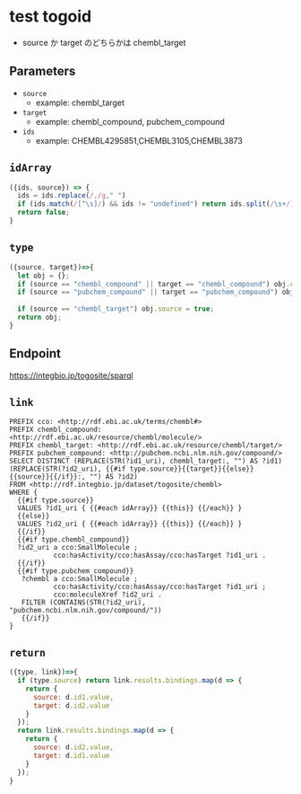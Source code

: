 # test togoid

* source か target のどちらかは chembl_target

## Parameters
* `source`
  * example: chembl_target
* `target`
  * example: chembl_compound, pubchem_compound
* `ids`
  * example: CHEMBL4295851,CHEMBL3105,CHEMBL3873
  
## `idArray`
```javascript
({ids, source}) => {
  ids = ids.replace(/,/g," ")
  if (ids.match(/[^\s]/) && ids != "undefined") return ids.split(/\s+/).map(d=>source + ":" + d);
  return false;
}
```

## `type`
```javascript
({source, target})=>{
  let obj = {};
  if (source == "chembl_compound" || target == "chembl_compound") obj.chembl_compound = true;
  if (source == "pubchem_compound" || target == "pubchem_compound") obj.pubchem_compound = true;
  
  if (source == "chembl_target") obj.source = true;
  return obj;
}
```

## Endpoint
https://integbio.jp/togosite/sparql
## `link`
```sparql
PREFIX cco: <http://rdf.ebi.ac.uk/terms/chembl#>
PREFIX chembl_compound: <http://rdf.ebi.ac.uk/resource/chembl/molecule/>
PREFIX chembl_target: <http://rdf.ebi.ac.uk/resource/chembl/target/>
PREFIX pubchem_compound: <http://pubchem.ncbi.nlm.nih.gov/compound/>
SELECT DISTINCT (REPLACE(STR(?id1_uri), chembl_target:, "") AS ?id1) (REPLACE(STR(?id2_uri), {{#if type.source}}{{target}}{{else}}{{source}}{{/if}}:, "") AS ?id2)
FROM <http://rdf.integbio.jp/dataset/togosite/chembl>
WHERE {
  {{#if type.source}}
  VALUES ?id1_uri { {{#each idArray}} {{this}} {{/each}} }
  {{else}}
  VALUES ?id2_uri { {{#each idArray}} {{this}} {{/each}} }  
  {{/if}}
  {{#if type.chembl_compound}}
  ?id2_uri a cco:SmallMolecule ;
           cco:hasActivity/cco:hasAssay/cco:hasTarget ?id1_uri .
  {{/if}}
  {{#if type.pubchem_compound}}
   ?chembl a cco:SmallMolecule ;
           cco:hasActivity/cco:hasAssay/cco:hasTarget ?id1_uri ;
           cco:moleculeXref ?id2_uri .
   FILTER (CONTAINS(STR(?id2_uri), "pubchem.ncbi.nlm.nih.gov/compound/"))
   {{/if}}
}
```

## `return`
```javascript
({type, link})=>{
  if (type.source) return link.results.bindings.map(d => {
    return {
      source: d.id1.value,
      target: d.id2.value
    }
  });
  return link.results.bindings.map(d => {
    return {
      source: d.id2.value,
      target: d.id1.value
    }
  });
}
```

